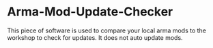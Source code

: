 # Arma-Mod-Update-Checker
This piece of software is used to compare your local arma mods to the workshop to check for updates. It does not auto update mods.

